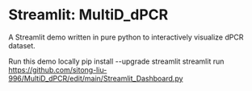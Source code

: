 # Streamlit: MultiD_dPCR

A Streamlit demo written in pure python to interactively visualize dPCR dataset. 

Run this demo locally
pip install --upgrade streamlit
streamlit run https://github.com/sitong-liu-996/MultiD_dPCR/edit/main/Streamlit_Dashboard.py
